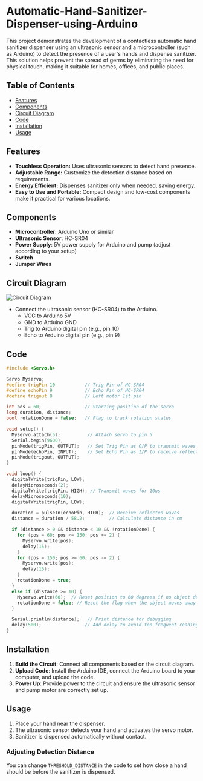 # Automatic-Hand-Sanitizer-Dispenser-using-Arduino

This project demonstrates the development of a contactless automatic hand sanitizer dispenser using an ultrasonic sensor and a microcontroller (such as Arduino) to detect the presence of a user's hands and dispense sanitizer. This solution helps prevent the spread of germs by eliminating the need for physical touch, making it suitable for homes, offices, and public places.

## Table of Contents

- [Features](#features)
- [Components](#components)
- [Circuit Diagram](#circuit-diagram)
- [Code](#code)
- [Installation](#installation)
- [Usage](#usage)

## Features

- **Touchless Operation:** Uses ultrasonic sensors to detect hand presence.
- **Adjustable Range:** Customize the detection distance based on requirements.
- **Energy Efficient:** Dispenses sanitizer only when needed, saving energy.
- **Easy to Use and Portable:** Compact design and low-cost components make it practical for various locations.

## Components

- **Microcontroller**: Arduino Uno or similar
- **Ultrasonic Sensor**: HC-SR04
- **Power Supply**: 5V power supply for Arduino and pump (adjust according to your setup)
- **Switch**
- **Jumper Wires**


## Circuit Diagram

![Circuit Diagram](Automatic-Hand-Sanitizer-Circuit-Diagram.jpg)

- Connect the ultrasonic sensor (HC-SR04) to the Arduino.
  - VCC to Arduino 5V
  - GND to Arduino GND
  - Trig to Arduino digital pin (e.g., pin 10)
  - Echo to Arduino digital pin (e.g., pin 9)
    
## Code

```cpp
#include <Servo.h>

Servo Myservo;
#define trigPin 10           // Trig Pin of HC-SR04
#define echoPin 9            // Echo Pin of HC-SR04
#define trigout 8            // Left motor 1st pin

int pos = 60;                // Starting position of the servo
long duration, distance;
bool rotationDone = false;   // Flag to track rotation status

void setup() {
  Myservo.attach(5);          // Attach servo to pin 5
  Serial.begin(9600);
  pinMode(trigPin, OUTPUT);   // Set Trig Pin as O/P to transmit waves
  pinMode(echoPin, INPUT);    // Set Echo Pin as I/P to receive reflected waves
  pinMode(trigout, OUTPUT);
}

void loop() {
  digitalWrite(trigPin, LOW);
  delayMicroseconds(2);
  digitalWrite(trigPin, HIGH); // Transmit waves for 10us
  delayMicroseconds(10);
  digitalWrite(trigPin, LOW);

  duration = pulseIn(echoPin, HIGH);  // Receive reflected waves
  distance = duration / 58.2;         // Calculate distance in cm

  if (distance > 0 && distance < 10 && !rotationDone) { 
    for (pos = 60; pos <= 150; pos += 2) {
      Myservo.write(pos);
      delay(15);
    }
    for (pos = 150; pos >= 60; pos -= 2) {
      Myservo.write(pos);
      delay(15);
    }
    rotationDone = true; 
  } 
  else if (distance >= 10) {
    Myservo.write(60);  // Reset position to 60 degrees if no object detected
    rotationDone = false; // Reset the flag when the object moves away
  }

  Serial.println(distance);   // Print distance for debugging
  delay(500);                // Add delay to avoid too frequent readings
}

```

## Installation

1. **Build the Circuit**: Connect all components based on the circuit diagram.
2. **Upload Code**: Install the Arduino IDE, connect the Arduino board to your computer, and upload the code.
3. **Power Up**: Provide power to the circuit and ensure the ultrasonic sensor and pump motor are correctly set up.

## Usage

1. Place your hand near the dispenser.
2. The ultrasonic sensor detects your hand and activates the servo motor.
3. Sanitizer is dispensed automatically without contact.

### Adjusting Detection Distance
You can change `THRESHOLD_DISTANCE` in the code to set how close a hand should be before the sanitizer is dispensed.

